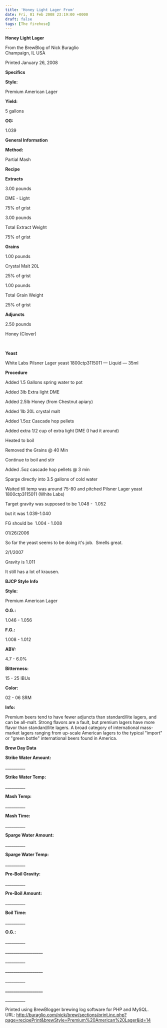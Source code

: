 ```yaml
---
title: 'Honey Light Lager From'
date: Fri, 01 Feb 2008 23:19:00 +0000
draft: false
tags: [The firehose]
---
```


**Honey Light Lager**

From the BrewBlog of Nick Buraglio  
Champaign, IL USA

Printed January 26, 2008

**Specifics**

**Style:**

Premium American Lager

**Yield:**

5 gallons

**OG:**

1.039

**General Information**

**Method:**

Partial Mash

**Recipe**

**Extracts**

3.00 pounds

DME - Light

75% of grist

3.00 pounds

Total Extract Weight

75% of grist

**Grains**

1.00 pounds

Crystal Malt 20L

25% of grist

1.00 pounds

Total Grain Weight

25% of grist

**Adjuncts**

2.50 pounds

Honey (Clover)

 

**Yeast**

White Labs Pilsner Lager yeast 1800ctp3115011 — Liquid — 35ml

**Procedure**

Added 1.5 Gallons spring water to pot 

Added 3lb Extra light DME

Added 2.5lb Honey (from Chestnut apiary)

Added 1lb 20L crystal malt

Added 1.5oz Cascade hop pellets

Added extra 1/2 cup of extra light DME (I had it around) 

Heated to boil

Removed the Grains @ 40 Min

Continue to boil and stir

Added .5oz cascade hop pellets @ 3 min 

Sparge directly into 3.5 gallons of cold water 

Waited till temp was around 75-80 and pitched Pilsner Lager yeast 1800ctp3115011 (White Labs)

Target gravity was supposed to be 1.048 -  1.052

but it was 1.039-1.040

FG should be  1.004 - 1.008

01/26/2006 

So far the yeast seems to be doing it's job.  Smells great. 

  

2/1/2007

Gravity is 1.011

It still has a lot of krausen.

**BJCP Style Info**

**Style:**

Premium American Lager

**O.G.:**

1.046 - 1.056

**F.G.:**

1.008 - 1.012

**ABV:**

4.7 - 6.0%

**Bitterness:**

15 - 25 IBUs

**Color:**

02 - 06 SRM

**Info:**

Premium beers tend to have fewer adjuncts than standard/lite lagers, and can be all-malt. Strong flavors are a fault, but premium lagers have more flavor than standard/lite lagers. A broad category of international mass-market lagers ranging from up-scale American lagers to the typical "import" or "green bottle" international beers found in America.

**Brew Day Data**

**Strike Water Amount:**

\_\_\_\_\_\_\_\_\_\_

**Strike Water Temp:**

\_\_\_\_\_\_\_\_\_\_

**Mash Temp:**

\_\_\_\_\_\_\_\_\_\_

**Mash Time:**

\_\_\_\_\_\_\_\_\_\_

**Sparge Water Amount:**

\_\_\_\_\_\_\_\_\_\_

**Sparge Water Temp:**

\_\_\_\_\_\_\_\_\_\_

**Pre-Boil Gravity:**

\_\_\_\_\_\_\_\_\_\_

**Pre-Boil Amount:**

\_\_\_\_\_\_\_\_\_\_

**Boil Time:**

\_\_\_\_\_\_\_\_\_\_

**O.G.:**

\_\_\_\_\_\_\_\_\_\_

**\_\_\_\_\_\_\_\_\_\_\_\_\_\_\_\_\_\_**

\_\_\_\_\_\_\_\_\_\_

**\_\_\_\_\_\_\_\_\_\_\_\_\_\_\_\_\_\_**

\_\_\_\_\_\_\_\_\_\_

**\_\_\_\_\_\_\_\_\_\_\_\_\_\_\_\_\_\_**

\_\_\_\_\_\_\_\_\_\_

Printed using BrewBlogger brewing log software for PHP and MySQL.  
URL: http://buraglio.com/nick/brew/sections/print.inc.php?page=recipePrint&brewStyle=Premium%20American%20Lager&id=14
